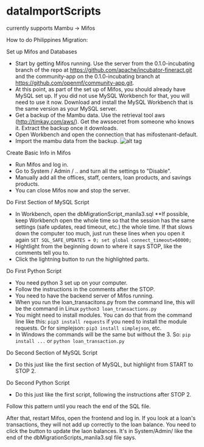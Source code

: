 # dataImportScripts
currently supports Mambu -> Mifos


How to do Philippines Migration:

Set up Mifos and Databases

 - Start by getting Mifos running. Use the server from the 0.1.0-incubating branch of the repo at https://github.com/apache/incubator-fineract.git and the community-app on the 0.1.0-incubating branch at https://github.com/openmf/community-app.git.
 - At this point, as part of the set up of Mifos, you should already have MySQL set up. If you did not use MySQL Workbench for that, you will need to use it now. Download and install the MySQL Workbench that is the same version as your MySQL server.
 - Get a backup of the Mambu data. Use the retrieval tool aws (http://timkay.com/aws/). Get the awssecret from someone who knows it. Extract the backup once it downloads.
 - Open Workbench and open the connection that has mifostenant-default.
 - Import the mambu data from the backup.
 ![alt tag](http://url/to/img.png)


Create Basic Info in Mifos

 - Run Mifos and log in.
 - Go to System / Admin / .. and turn all the settings to "Disable".
 - Manually add all the offices, staff, centers, loan products, and savings products.
 - You can close Mifos now and stop the server.

Do First Section of MySQL Script

 - In Workbench, open the dbMigrationScript_manila3.sql **If possible, keep Workbench open the whole time so that the session has the same settings (safe updates, read timeout, etc.) the whole time. If that slows down the computer too much, just run these lines when you open it again `SET SQL_SAFE_UPDATES = 0; set global connect_timeout=60000;`
 - Hightlight from the beginning down to where it says STOP, like the comments tell you to.
 - Click the lightning button to run the highlighted parts.

Do First Python Script

 - You need python 3 set up on your computer.
 - Follow the instructions in the comments after the STOP.
 - You need to have the backend server of Mifos running.
 - When you run the loan_transacitons.py from the command line, this will be the command in Linux `python3 loan_transactions.py`
 - You might need to install modules. You can do that from the command line like this: `pip3 install requests` if you need to install the module requests. Or for simplejson: `pip3 install simplejson`, etc.
 - In Windows the commands will be the same but without the 3. So: `pip install ...` or `python loan_transaction.py`

Do Second Section of MySQL Script

 - Do this just like the first section of MySQL, but highlight from START to STOP 2.


Do Second Python Script

 - Do this just like the first script, following the instructions after STOP 2.

Follow this pattern until you reach the end of the SQL file.

After that, restart Mifos, open the frontend and log in. If you look at a loan's transactions, they will not add up correctly to the loan balance. You need to click the button to update the laon balances. It's in System/Admin/ like the end of the dbMigrationScripts_manila3.sql file says.